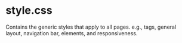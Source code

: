 # style.css
Contains the generic styles that apply to all pages.
e.g., tags, general layout, navigation bar, elements, and responsiveness.